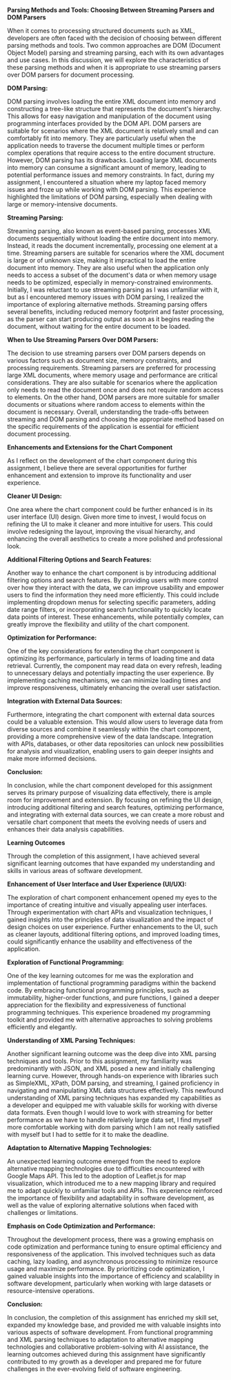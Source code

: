 **Parsing Methods and Tools: Choosing Between Streaming Parsers and DOM Parsers**

When it comes to processing structured documents such as XML, developers are often faced with the decision of choosing between different parsing methods and tools. Two common approaches are DOM (Document Object Model) parsing and streaming parsing, each with its own advantages and use cases. In this discussion, we will explore the characteristics of these parsing methods and when it is appropriate to use streaming parsers over DOM parsers for document processing.

**DOM Parsing:**

DOM parsing involves loading the entire XML document into memory and constructing a tree-like structure that represents the document's hierarchy. This allows for easy navigation and manipulation of the document using programming interfaces provided by the DOM API. DOM parsers are suitable for scenarios where the XML document is relatively small and can comfortably fit into memory. They are particularly useful when the application needs to traverse the document multiple times or perform complex operations that require access to the entire document structure. However, DOM parsing has its drawbacks. Loading large XML documents into memory can consume a significant amount of memory, leading to potential performance issues and memory constraints. In fact, during my assignment, I encountered a situation where my laptop faced memory issues and froze up while working with DOM parsing. This experience highlighted the limitations of DOM parsing, especially when dealing with large or memory-intensive documents.

**Streaming Parsing:**

Streaming parsing, also known as event-based parsing, processes XML documents sequentially without loading the entire document into memory. Instead, it reads the document incrementally, processing one element at a time. Streaming parsers are suitable for scenarios where the XML document is large or of unknown size, making it impractical to load the entire document into memory. They are also useful when the application only needs to access a subset of the document's data or when memory usage needs to be optimized, especially in memory-constrained environments. Initially, I was reluctant to use streaming parsing as I was unfamiliar with it, but as I encountered memory issues with DOM parsing, I realized the importance of exploring alternative methods. Streaming parsing offers several benefits, including reduced memory footprint and faster processing, as the parser can start producing output as soon as it begins reading the document, without waiting for the entire document to be loaded.

**When to Use Streaming Parsers Over DOM Parsers:**

The decision to use streaming parsers over DOM parsers depends on various factors such as document size, memory constraints, and processing requirements. Streaming parsers are preferred for processing large XML documents, where memory usage and performance are critical considerations. They are also suitable for scenarios where the application only needs to read the document once and does not require random access to elements. On the other hand, DOM parsers are more suitable for smaller documents or situations where random access to elements within the document is necessary. Overall, understanding the trade-offs between streaming and DOM parsing and choosing the appropriate method based on the specific requirements of the application is essential for efficient document processing.

**Enhancements and Extensions for the Chart Component**

As I reflect on the development of the chart component during this assignment, I believe there are several opportunities for further enhancement and extension to improve its functionality and user experience.

**Cleaner UI Design:**

One area where the chart component could be further enhanced is in its user interface (UI) design. Given more time to invest, I would focus on refining the UI to make it cleaner and more intuitive for users. This could involve redesigning the layout, improving the visual hierarchy, and enhancing the overall aesthetics to create a more polished and professional look.

**Additional Filtering Options and Search Features:**

Another way to enhance the chart component is by introducing additional filtering options and search features. By providing users with more control over how they interact with the data, we can improve usability and empower users to find the information they need more efficiently. This could include implementing dropdown menus for selecting specific parameters, adding date range filters, or incorporating search functionality to quickly locate data points of interest. These enhancements, while potentially complex, can greatly improve the flexibility and utility of the chart component.

**Optimization for Performance:**

One of the key considerations for extending the chart component is optimizing its performance, particularly in terms of loading time and data retrieval. Currently, the component may read data on every refresh, leading to unnecessary delays and potentially impacting the user experience. By implementing caching mechanisms, we can minimize loading times and improve responsiveness, ultimately enhancing the overall user satisfaction.

**Integration with External Data Sources:**

Furthermore, integrating the chart component with external data sources could be a valuable extension. This would allow users to leverage data from diverse sources and combine it seamlessly within the chart component, providing a more comprehensive view of the data landscape. Integration with APIs, databases, or other data repositories can unlock new possibilities for analysis and visualization, enabling users to gain deeper insights and make more informed decisions.

**Conclusion:**

In conclusion, while the chart component developed for this assignment serves its primary purpose of visualizing data effectively, there is ample room for improvement and extension. By focusing on refining the UI design, introducing additional filtering and search features, optimizing performance, and integrating with external data sources, we can create a more robust and versatile chart component that meets the evolving needs of users and enhances their data analysis capabilities.

**Learning Outcomes**

Through the completion of this assignment, I have achieved several significant learning outcomes that have expanded my understanding and skills in various areas of software development.

**Enhancement of User Interface and User Experience (UI/UX):**

The exploration of chart component enhancement opened my eyes to the importance of creating intuitive and visually appealing user interfaces. Through experimentation with chart APIs and visualization techniques, I gained insights into the principles of data visualization and the impact of design choices on user experience. Further enhancements to the UI, such as cleaner layouts, additional filtering options, and improved loading times, could significantly enhance the usability and effectiveness of the application.

**Exploration of Functional Programming:**

One of the key learning outcomes for me was the exploration and implementation of functional programming paradigms within the backend code. By embracing functional programming principles, such as immutability, higher-order functions, and pure functions, I gained a deeper appreciation for the flexibility and expressiveness of functional programming techniques. This experience broadened my programming toolkit and provided me with alternative approaches to solving problems efficiently and elegantly.

**Understanding of XML Parsing Techniques:**

Another significant learning outcome was the deep dive into XML parsing techniques and tools. Prior to this assignment, my familiarity was predominantly with JSON, and XML posed a new and initially challenging learning curve. However, through hands-on experience with libraries such as SimpleXML, XPath, DOM parsing, and streaming, I gained proficiency in navigating and manipulating XML data structures effectively. This newfound understanding of XML parsing techniques has expanded my capabilities as a developer and equipped me with valuable skills for working with diverse data formats. Even though I would love to work with streaming for better performance as we have to handle relatively large data set, I find myself more comfortable working with dom parsing which I am not really satisfied with myself but I had to settle for it to make the deadline.

**Adaptation to Alternative Mapping Technologies:**

An unexpected learning outcome emerged from the need to explore alternative mapping technologies due to difficulties encountered with Google Maps API. This led to the adoption of Leaflet.js for map visualization, which introduced me to a new mapping library and required me to adapt quickly to unfamiliar tools and APIs. This experience reinforced the importance of flexibility and adaptability in software development, as well as the value of exploring alternative solutions when faced with challenges or limitations.

**Emphasis on Code Optimization and Performance:**

Throughout the development process, there was a growing emphasis on code optimization and performance tuning to ensure optimal efficiency and responsiveness of the application. This involved techniques such as data caching, lazy loading, and asynchronous processing to minimize resource usage and maximize performance. By prioritizing code optimization, I gained valuable insights into the importance of efficiency and scalability in software development, particularly when working with large datasets or resource-intensive operations.

**Conclusion:**

In conclusion, the completion of this assignment has enriched my skill set, expanded my knowledge base, and provided me with valuable insights into various aspects of software development. From functional programming and XML parsing techniques to adaptation to alternative mapping technologies and collaborative problem-solving with AI assistance, the learning outcomes achieved during this assignment have significantly contributed to my growth as a developer and prepared me for future challenges in the ever-evolving field of software engineering.
